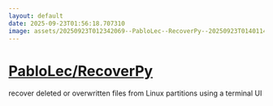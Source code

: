 ```yaml
---
layout: default
date: 2025-09-23T01:56:18.707310
image: assets/20250923T012342069--PabloLec--RecoverPy--20250923T014011489--cropped.png
---
```


# [PabloLec/RecoverPy](https://github.com/PabloLec/RecoverPy)

recover deleted or overwritten files from Linux partitions using a terminal UI
